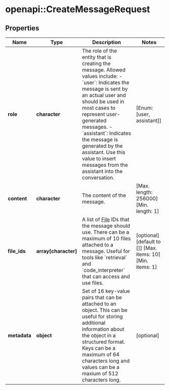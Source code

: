 # openapi::CreateMessageRequest


## Properties
Name | Type | Description | Notes
------------ | ------------- | ------------- | -------------
**role** | **character** | The role of the entity that is creating the message. Allowed values include: - &#x60;user&#x60;: Indicates the message is sent by an actual user and should be used in most cases to represent user-generated messages. - &#x60;assistant&#x60;: Indicates the message is generated by the assistant. Use this value to insert messages from the assistant into the conversation.  | [Enum: [user, assistant]] 
**content** | **character** | The content of the message. | [Max. length: 256000] [Min. length: 1] 
**file_ids** | **array[character]** | A list of [File](/docs/api-reference/files) IDs that the message should use. There can be a maximum of 10 files attached to a message. Useful for tools like &#x60;retrieval&#x60; and &#x60;code_interpreter&#x60; that can access and use files. | [optional] [default to []] [Max. items: 10] [Min. items: 1] 
**metadata** | **object** | Set of 16 key-value pairs that can be attached to an object. This can be useful for storing additional information about the object in a structured format. Keys can be a maximum of 64 characters long and values can be a maxium of 512 characters long.  | [optional] 


